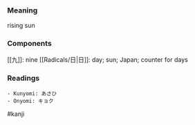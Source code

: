 ### Meaning

rising sun

### Components

[[九]]: nine [[Radicals/日|日]]: day; sun; Japan; counter for days

### Readings

```
- Kunyomi: あさひ
- Onyomi: キョク
```

#kanji